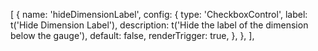 [
  {
    name: 'hideDimensionLabel',
    config: {
      type: 'CheckboxControl',
      label: t('Hide Dimension Label'),
      description: t('Hide the label of the dimension below the gauge'),
      default: false,
      renderTrigger: true,
    },
  },
],
